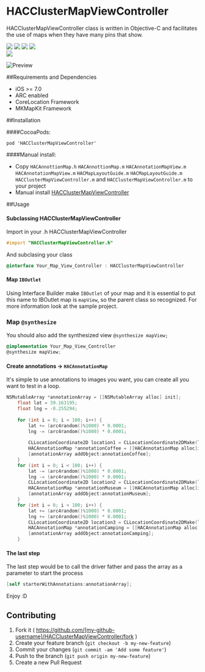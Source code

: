 # HACClusterMapViewController
HACClusterMapViewController class is written in Objective-C and facilitates the use of maps when they have many pins that show.

<img src="https://img.shields.io/github/issues/litoarias/HACClusterMapViewController.svg?style=flat-square">
<img src="https://img.shields.io/badge/license-MIT-blue.svg?style=flat-square">
<img src="https://img.shields.io/cocoapods/v/HACClusterMapViewController.svg?style=flat-square">
<img src="https://img.shields.io/github/downloads/atom/atom/latest/HACClusterMapViewController.svg?style=flat-square">
<br>
<img src="https://img.shields.io/twitter/url/https/github.com/litoarias/HACClusterMapViewController.svg?style=social">


![Preview](https://github.com/litoarias/HACClusterMapViewController/blob/master/ExampleApp/hacclusterviewcontroller.gif)

##Requirements and Dependencies
- iOS >= 7.0
- ARC enabled
- CoreLocation Framework
- MKMapKit Framework

##Installation

####CocoaPods:

    pod 'HACClusterMapViewController'

####Manual install:
- Copy `HACAnnottionMap.h` `HACAnnottionMap.m` `HACAnnotationMapView.m` `HACAnnotationMapView.m` `HACMapLayoutGuide.m` `HACMapLayoutGuide.m` `HACClusterMapViewController.m` and `HACClusterMapViewController.m` to your project
- Manual install [HACClusterMapViewController](https://github.com/litoarias/HACClusterMapViewController/#manual-install)

##Usage

#### Subclassing HACClusterMapViewController
Import in your .h HACClusterMapViewController
```objective-c
#import "HACClusterMapViewController.h"
```
And subclasing your class
```objective-c
@interface Your_Map_View_Controller : HACClusterMapViewController
```
#### Map `IBOutlet`
Using Interface Builder make `IBOutlet` of your map and it is essential to put this name to IBOutlet map is `mapView`, so the parent class so recognized. For more information look at the sample project.
### Map `@synthesize`
You should also add the synthesized view `@synthesize mapView;`
```objective-c
@implementation Your_Map_View_Controller
@synthesize mapView;
```
#### Create annotations -> `HACAnnotationMap`
It's simple to use annotations to images you want, you can create all you want to test in a loop.
```objective-c
NSMutableArray *annotationArray = [[NSMutableArray alloc] init];
    float lat = 39.163195;
    float lng = -0.255294;
    
    for (int i = 0; i < 100; i++) {
        lat += (arc4random()%1000) * 0.0001;
        lng -= (arc4random()%1000) * 0.0001;
        
        CLLocationCoordinate2D location1 = CLLocationCoordinate2DMake(lat, lng);
        HACAnnotationMap *annotationCoffee = [[HACAnnotationMap alloc]initWithImageName:@"pin_coffee" title:[NSString stringWithFormat:@"item %i",i] coordinate:location1];
        [annotationArray addObject:annotationCoffee];
    }
    for (int i = 0; i < 100; i++) {
        lat -= (arc4random()%1000) * 0.0001;
        lng -= (arc4random()%1000) * 0.0001;
        CLLocationCoordinate2D location2 = CLLocationCoordinate2DMake(lat, lng);
        HACAnnotationMap *annotationMuseum = [[HACAnnotationMap alloc]initWithImageName:@"pin_museum" title:[NSString stringWithFormat:@"item %i",i] coordinate:location2];
        [annotationArray addObject:annotationMuseum];
    }
    for (int i = 0; i < 100; i++) {
        lat += (arc4random()%1000) * 0.0001;
        lng += (arc4random()%1000) * 0.0001;
        CLLocationCoordinate2D location3 = CLLocationCoordinate2DMake(lat, lng);
        HACAnnotationMap *annotationCamping = [[HACAnnotationMap alloc]initWithImageName:@"pin_camping" title:[NSString stringWithFormat:@"item %i",i] coordinate:location3];
        [annotationArray addObject:annotationCamping];
    }
```
#### The last step 
The last step would be to call the driver father and pass the array as a parameter to start the process
```objective-c
[self starterWithAnnotations:annotationArray];
```

Enjoy :D

## Contributing

1. Fork it ( https://github.com/[my-github-username]/HACClusterMapViewController/fork )
2. Create your feature branch (`git checkout -b my-new-feature`)
3. Commit your changes (`git commit -am 'Add some feature'`)
4. Push to the branch (`git push origin my-new-feature`)
5. Create a new Pull Request
